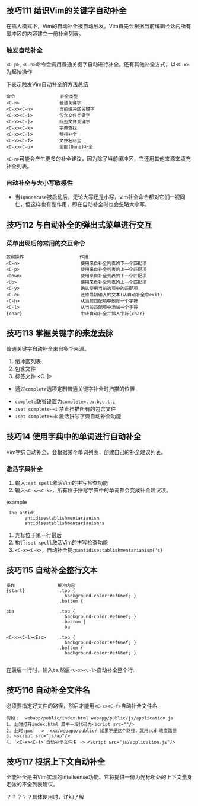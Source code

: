 ## 技巧111 结识Vim的关键字自动补全

在插入模式下，Vim的自动补全被自动触发。Vim首先会根据当前编辑会话内所有缓冲区的内容建立一份补全列表。

### 触发自动补全

 `<C-p>`, `<C-n>`命令会调用普通关键字自动进行补全。还有其他补全方式，以`<C-x>`为起始操作
 
 下表示触发Vim自动补全的方法总结
 
 ```
 命令                 补全类型
 <C-n>               普通关键字
 <C-x><C-n>          当前缓冲区关键字
 <C-x><C-i>          包含文件关键字
 <C-x><C-]>          标签文件关键字
 <C-x><C-k>          字典查找
 <C-x><C-l>          整行补全
 <C-x><C-f>          文件名补全
 <C-x><C-o>          全能(Omni)补全
 
 ```
 
 `<C-n>`可能会产生更多的补全建议，因为除了当前缓冲区，它还用其他来源来填充补全列表。
 
### 自动补全与大小写敏感性
 
 *  当`ignorecase`被启动后，无论大写还是小写，vim补全命令都对它们一视同仁，但这样也有副作用，即在自动补全时也会忽略大小写。
 
 
## 技巧112 与自动补全的弹出式菜单进行交互

### 菜单出现后的常用的交互命令

```
按键操作                     作用
<C-n>                       使用来自补全列表的下一个匹配项
<C-p>                       使用来自补全列表的上一个匹配项
<Down>                      使用来自补全列表的下一个匹配项
<Up>                        使用来自补全列表的上一个匹配项
<C-y>                       确认使用当前选项中的匹配项
<C-e>                       还原最初输入的文本(从自动补全中exit)
<C-h>                       从当前匹配项中删除一个字符
<C-l>                       从当前匹配项中添加一个字符
{char}                      中止自动补全并插入字符{char}

```


## 技巧113 掌握关键字的来龙去脉

普通关键字自动补全来自多个来源。

1. 缓冲区列表   <C-x><C-n> 
2. 包含文件     <C-x><C-i>
3. 标签文件    <C-x><C-]>

* 通过`complete`选项定制普通关键字补全时扫描的位置
 + `complete`缺省设置为`complete=.,w,b,u,t,i`
 + `:set complete-=i` 禁止扫描所有的包含文件
 + `:set complete+=k` 激活拼写字典自动补全功能

## 技巧14 使用字典中的单词进行自动补全

Vim字典自动补全，会根据某个单词列表，创建自己的补全建议列表。

### 激活字典补全

1. 输入`:set spell`激活Vim的拼写检查功能
2. 输入`<C-x><C-k>`，所有位于拼写字典中的单词都会变成补全建议项。

example

```
 The antidi
       antidisestablishmentarianism   
       antidisestablishmentarianism's

```

1. 光标位于第一行最后
2. 执行`:set spell`激活Vim的拼写检查功能
3. `<C-x><C-k>`，自动补全提示`antidisestablishmentarianism{'s}`


## 技巧115 自动补全整行文本

```
操作                缓冲内容
{start}             .top {
                      background-color:#ef66ef; }
                    .bottom {
        
oba                 .top {
                      background-color:#ef66ef; }
                     .bottom {
                      ba
              
<C-x><C-l><Esc>     .top {
                      background-color:#ef66ef; }
                    .bottom {              
                      background-color:#ef66ef; }
              
```

在最后一行时，输入`ba`,然后`<C-x><C-l>`自动补全整个行.


## 技巧116 自动补全文件名

必须要指定好文件的路径，然后才能用`<C-x><C-f>`自动补全文件名.

```
例如：  webapp/public/index.html webapp/public/js/application.js
1. 此时打开index.html 其中一段代码为<script src=""/>
2. 此时:pwd  ->  xxx/webapp/public/ 如果不是这个路径，就用:cd 改变路径
3. <script src="js/ap"/>
4. `<C-x><C-f>`自动补全文件名 -> <script src="js/application.js"/>

```


## 技巧117 根据上下文自动补全

全能补全是由Vim实现的intellsense功能。它将提供一份为光标所处的上下文量身定做的不全列表建议。

？？？？？具体使用时，详细了解




